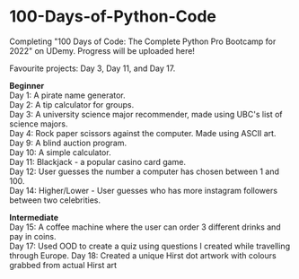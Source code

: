 # 100-Days-of-Python-Code
Completing  "100 Days of Code: The Complete Python Pro Bootcamp for 2022" on UDemy. Progress will be uploaded here!

Favourite projects: Day 3, Day 11, and Day 17.

**Beginner**
<br> Day 1: A pirate name generator.
<br> Day 2: A tip calculator for groups.
<br> Day 3: A university science major recommender, made using UBC's list of science majors.
<br> Day 4: Rock paper scissors against the computer. Made using ASCII art.
<br> Day 9: A blind auction program. 
<br> Day 10: A simple calculator.
<br> Day 11: Blackjack - a popular casino card game.
<br> Day 12: User guesses the number a computer has chosen between 1 and 100.
<br> Day 14: Higher/Lower - User guesses who has more instagram followers between two celebrities.

**Intermediate**
<br> Day 15: A coffee machine where the user can order 3 different drinks and pay in coins.
<br> Day 17: Used OOD to create a quiz using questions I created while travelling through Europe.
<brr> Day 18: Created a unique Hirst dot artwork with colours grabbed from actual Hirst art
